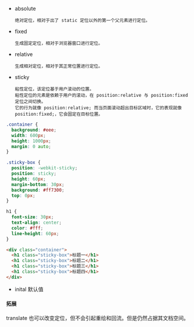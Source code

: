 - absolute

      绝对定位，相对于出了 static 定位以外的第一个父元素进行定位。

- fixed

      生成固定定位，相对于浏览器窗口进行定位。

- relative

      生成相对定位，相对于其正常位置进行定位。

- sticky

      粘性定位，该定位基于用户滚动的位置。
      粘性定位的元素是依赖于用户的滚动，在 position:relative 与 position:fixed 定位之间切换。
      它的行为就像 position:relative; 而当页面滚动超出目标区域时，它的表现就像 position:fixed;，它会固定在目标位置。

```css
.container {
  background: #eee;
  width: 600px;
  height: 1000px;
  margin: 0 auto;
}

.sticky-box {
  position: -webkit-sticky;
  position: sticky;
  height: 60px;
  margin-bottom: 30px;
  background: #ff7300;
  top: 0px;
}

h1 {
  font-size: 30px;
  text-align: center;
  color: #fff;
  line-height: 60px;
}
```

```html
<div class="container">
  <h1 class="sticky-box">标题一</h1>
  <h1 class="sticky-box">标题二</h1>
  <h1 class="sticky-box">标题三</h1>
  <h1 class="sticky-box">标题四</h1>
</div>
```

- inital 默认值

#### 拓展

translate 也可以改变定位，但不会引起重绘和回流。但是仍然占据其文档空间。

